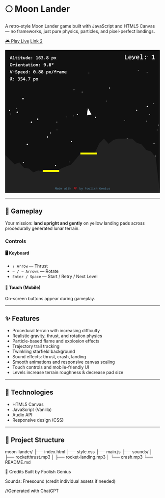 # 🌕 Moon Lander

A retro-style Moon Lander game built with JavaScript and HTML5 Canvas — no frameworks, just pure physics, particles, and pixel-perfect landings.

[🎮 Play Live](https://foolish-genius-moonlander.vercel.app/)
[Link 2](https://moon-lander.team-anant.com/)

![Moon Lander Screenshot](./preview.png)

---

## 🚀 Gameplay

Your mission: **land upright and gently** on yellow landing pads across procedurally generated lunar terrain.

### Controls

#### 🖥️ Keyboard
- `↑ Arrow` — Thrust
- `← / → Arrows` — Rotate
- `Enter / Space` — Start / Retry / Next Level

#### 📱 Touch (Mobile)
On-screen buttons appear during gameplay.

---

## ✨ Features

- Procedural terrain with increasing difficulty
- Realistic gravity, thrust, and rotation physics
- Particle-based flame and explosion effects
- Trajectory trail tracking
- Twinkling starfield background
- Sound effects: thrust, crash, landing
- Smooth animations and responsive canvas scaling
- Touch controls and mobile-friendly UI
- Levels increase terrain roughness & decrease pad size

---

## 🔧 Technologies

- HTML5 Canvas
- JavaScript (Vanilla)
- Audio API
- Responsive design (CSS)

---

## 📁 Project Structure
moon-lander/
├── index.html
├── style.css
├── main.js
├── sounds/
│ ├── rocketthrust.mp3
│ ├── rocket-landing.mp3
│ └── crash.mp3
└── README.md

🙌 Credits
Built by Foolish Genius

Sounds: Freesound (credit individual assets if needed)


//Generated with ChatGPT
